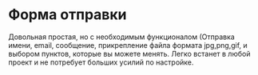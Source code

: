 # Форма отправки

Довольная простая, но с необходимым функционалом (Отправка имени, email, сообщение, прикрепление файла формата jpg,png,gif, и выбором пунктов, которые вы можете менять. Легко встанет в любой проект и не потребует больших усилий по настройке.

